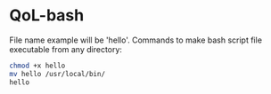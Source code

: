 # QoL-bash
File name example will be 'hello'.
Commands to make bash script file executable from any directory:

```bash
chmod +x hello
mv hello /usr/local/bin/
hello
```
